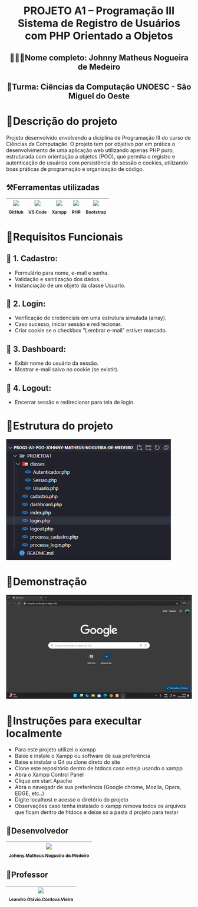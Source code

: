 <h1 align="center">PROJETO A1 – Programação III Sistema de Registro de Usuários com PHP Orientado a Objetos</h1>

## <p align="center">👨🏽‍🎓Nome completo: Johnny Matheus Nogueira de Medeiro</p>
## <p align="center">🏫Turma: Ciências da Computação UNOESC - São Miguel do Oeste</p>

# 🔷Descrição do projeto
<p>Projeto desenvolvido envolvendo a diciplina de Programação III do curso de Ciências da Computação. O projeto tem por objetivo por em prática o desenvolvimento de uma aplicação web utilizando apenas PHP puro, estruturada com orientação a objetos (POO), que permita o registro e autenticação de usuários com persistência de sessão e cookies, utilizando boas práticas de programação e organização de código.</p>


## ⚒️Ferramentas utilizadas
|[<img src="https://github.githubassets.com/images/modules/logos_page/GitHub-Mark.png" width=115><br><sub>GitHub</sub>](https://github.com/) |[<img src="https://upload.wikimedia.org/wikipedia/commons/9/9a/Visual_Studio_Code_1.35_icon.svg" width=115><br><sub>VS Code</sub>](https://code.visualstudio.com/) | [<img src="https://www.apachefriends.org/images/xampp-logo-ac950edf.svg" width=115><br><sub>Xampp</sub>](https://www.apachefriends.org/pt_br/index.html)|[<img src="https://www.php.net/images/logos/new-php-logo.svg" width=115><br><sub>PHP</sub>](https://www.php.net/)| [<img src="https://icons.getbootstrap.com/assets/img/icons-hero.png" width=115><br><sub>Bootstrap</sub>](https://getbootstrap.com/)|
| :---: | :---: | :---: | :---: | :---: |

# 🔷Requisitos Funcionais

## 🔶 1. Cadastro:
-  Formulário para nome, e-mail e senha.
-  Validação e sanitização dos dados.
-  Instanciação de um objeto da classe Usuario.

## 🔶 2. Login:
-  Verificação de credenciais em uma estrutura simulada (array).
-  Caso sucesso, iniciar sessão e redirecionar.
-  Criar cookie se o checkbox "Lembrar e-mail" estiver marcado.

## 🔶 3. Dashboard:
-  Exibir nome do usuário da sessão.
-  Mostrar e-mail salvo no cookie (se existir).

## 🔶 4. Logout:
-  Encerrar sessão e redirecionar para tela de login.
 
# 🔷Estrutura do projeto

  <img src= "https://github.com/JohnnyMatheus/prog3-a1-poo-Johnny-Matheus-Nogueira-de-Medeiro/blob/main/image/estrutura%20do%20projeto.png" />

# 🔷Demonstração
<img src="https://github.com/JohnnyMatheus/prog3-a1-poo-Johnny-Matheus-Nogueira-de-Medeiro/blob/main/image/demonstra%C3%A7%C3%A3o.gif"/>

# 🔷Instruções para execultar localmente
- Para este projeto utilizei o xampp
- Baixe e instale o Xampp ou software de sua preferência
- Baixe e instalar o Git ou clone direto do site
- Clone este repositório dentro de htdocs caso esteja usando o xampp
- Abra o Xampp Control Panel
- Clique em start Apache
- Abra o navegadr de sua preferência (Google chrome, Mozila, Opera, EDGE, etc..)
- Digite localhost e acesse o diretório do projeto
- Observações caso tenha instalado o xampp remova todos os arquivos que ficam dentro de htdocs e deixe só a pasta d projeto para testar
## 🧠Desenvolvedor
| [<img src="https://avatars.githubusercontent.com/u/128015032?v=4" width=115><br><sub>Johnny Matheus Nogueira de Medeiro</sub>](https://github.com/JohnnyMatheus) |
| :---: 

## 🔷Professor
| [<img src="https://avatars.githubusercontent.com/u/15215?v=4" width=115><br><sub>Leandro Otávio Córdova Vieira</sub>](https://github.com/publlius) |
| :---: |




